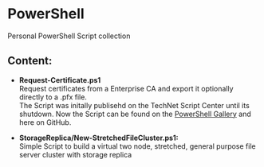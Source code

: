 # PowerShell
Personal PowerShell Script collection

## Content:

* **Request-Certificate.ps1**  
Request certificates from a Enterprise CA and export it optionally directly to a .pfx file.  
The Script was initally publisehd on the TechNet Script Center until its shutdown.
Now the Script can be found on the [PowerShell Gallery](https://www.powershellgallery.com/packages/Request-Certificate/1.5.0) and here on GitHub.

* **StorageReplica/New-StretchedFileCluster.ps1:**  
Simple Script to build a virtual two node, stretched, general purpose file server cluster with storage replica
